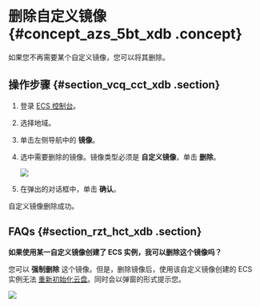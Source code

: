 # 删除自定义镜像 {#concept_azs_5bt_xdb .concept}

如果您不再需要某个自定义镜像，您可以将其删除。

## 操作步骤 {#section_vcq_cct_xdb .section}

1.  登录 [ECS 控制台](https://ecs.console.aliyun.com/#/home)。
2.  选择地域。
3.  单击左侧导航中的 **镜像**。
4.  选中需要删除的镜像。镜像类型必须是 **自定义镜像**，单击 **删除**。

    ![](http://static-aliyun-doc.oss-cn-hangzhou.aliyuncs.com/assets/img/9710/4646_zh-CN.png)

5.  在弹出的对话框中，单击 **确认**。

自定义镜像删除成功。

## FAQs {#section_rzt_hct_xdb .section}

**如果使用某一自定义镜像创建了 ECS 实例，我可以删除这个镜像吗？**

您可以 **强制删除** 这个镜像。但是，删除镜像后，使用该自定义镜像创建的 ECS 实例无法 [重新初始化云盘](intl.zh-CN/用户指南/云盘/重新初始化云盘.md#)。同时会以弹窗的形式提示您。

![](http://static-aliyun-doc.oss-cn-hangzhou.aliyuncs.com/assets/img/9710/4647_zh-CN.png)

